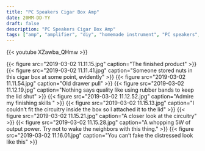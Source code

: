 ```yaml
---
title: "PC Speakers Cigar Box Amp"
date: 20MM-DD-YY
draft: false
description: "PC Speakers Cigar Box Amp"
tags: ["amp", "amplifier", "diy", "homemade instrument", "PC speakers", "cigar box"]
---
```


{{< youtube XZawba_QHmw >}}

{{< figure src="2019-03-02 11.11.15.jpg" caption="The finished product" >}}
{{< figure src="2019-03-02 11.11.41.jpg" caption="Someone stored nuts in this cigar box at some point, evidently" >}}
{{< figure src="2019-03-02 11.11.54.jpg" caption="Old drawer pull" >}}
{{< figure src="2019-03-02 11.12.19.jpg" caption="Nothing says quality like using rubber bands to keep the lid shut" >}}
{{< figure src="2019-03-02 11.12.52.jpg" caption="Admire my finishing skills " >}}
{{< figure src="2019-03-02 11.15.13.jpg" caption="I couldn’t fit the circuitry inside the box so I attached it to the lid" >}}
{{< figure src="2019-03-02 11.15.21.jpg" caption="A closer look at the circuitry" >}}
{{< figure src="2019-03-02 11.15.28.jpg" caption="A whopping 5W of output power. Try not to wake the neighbors with this thing." >}}
{{< figure src="2019-03-02 11.16.01.jpg" caption="You can’t fake the distressed look like this" >}}
